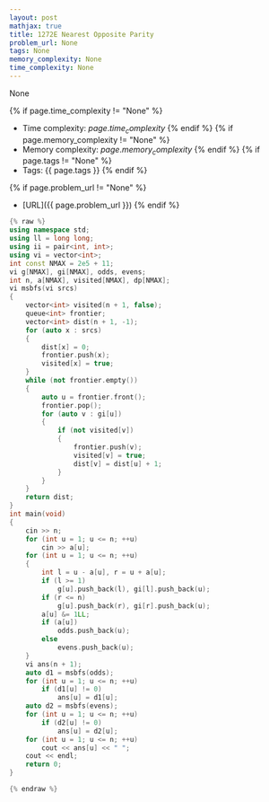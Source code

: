 ```yaml
---
layout: post
mathjax: true
title: 1272E Nearest Opposite Parity
problem_url: None
tags: None
memory_complexity: None
time_complexity: None
---
```


None


{% if page.time_complexity != "None" %}
- Time complexity: ${{ page.time_complexity }}$
{% endif %}
{% if page.memory_complexity != "None" %}
- Memory complexity: ${{ page.memory_complexity }}$
{% endif %}
{% if page.tags != "None" %}
- Tags: {{ page.tags }}
{% endif %}

{% if page.problem_url != "None" %}
- [URL]({{ page.problem_url }})
{% endif %}

```cpp
{% raw %}
using namespace std;
using ll = long long;
using ii = pair<int, int>;
using vi = vector<int>;
int const NMAX = 2e5 + 11;
vi g[NMAX], gi[NMAX], odds, evens;
int n, a[NMAX], visited[NMAX], dp[NMAX];
vi msbfs(vi srcs)
{
    vector<int> visited(n + 1, false);
    queue<int> frontier;
    vector<int> dist(n + 1, -1);
    for (auto x : srcs)
    {
        dist[x] = 0;
        frontier.push(x);
        visited[x] = true;
    }
    while (not frontier.empty())
    {
        auto u = frontier.front();
        frontier.pop();
        for (auto v : gi[u])
        {
            if (not visited[v])
            {
                frontier.push(v);
                visited[v] = true;
                dist[v] = dist[u] + 1;
            }
        }
    }
    return dist;
}
int main(void)
{
    cin >> n;
    for (int u = 1; u <= n; ++u)
        cin >> a[u];
    for (int u = 1; u <= n; ++u)
    {
        int l = u - a[u], r = u + a[u];
        if (l >= 1)
            g[u].push_back(l), gi[l].push_back(u);
        if (r <= n)
            g[u].push_back(r), gi[r].push_back(u);
        a[u] &= 1LL;
        if (a[u])
            odds.push_back(u);
        else
            evens.push_back(u);
    }
    vi ans(n + 1);
    auto d1 = msbfs(odds);
    for (int u = 1; u <= n; ++u)
        if (d1[u] != 0)
            ans[u] = d1[u];
    auto d2 = msbfs(evens);
    for (int u = 1; u <= n; ++u)
        if (d2[u] != 0)
            ans[u] = d2[u];
    for (int u = 1; u <= n; ++u)
        cout << ans[u] << " ";
    cout << endl;
    return 0;
}

{% endraw %}
```